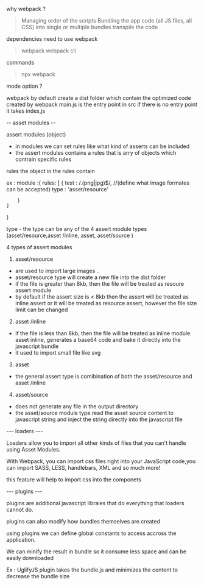 why webpack ?
> Managing order of the scripts 
> Bundling the app code (all JS files, all CSS) into single or multiple bundles
> transpile the code

dependencies need to use webpack
> webpack
> webpack cli


commands
> npx webpack

mode option ?

webpack by default create a dist folder which contain the optimized code created by webpack
main.js is the entry point in src
if there is no entry point it takes index,js


-- asset modules --

assert modules (object)
- in modules we can set rules like what kind of asserts can be included 
- the assert modules contains a rules that is arry of objects which contrain specific rules

rules 
the object in the rules contain 

ex :  module :{
    rules: [
        {
            test : /\.(png|jpg)$/, //(define what image formates can be accepted)
            type : 'asset/resource'

        }
    ]
}

type - the type can be any of the 4 assert module types  (asset/resource,asset /inline, asset, asset/source )



4 types of assert modules

1) asset/resource 
- are used to import large images .. 
- asset/resource type will create a new file into the dist folder
- if the file is greater than 8kb, then the file will be treated as resoure assert module
- by default if the assert size  is < 8kb then the assert will be treated as inline assert or it will be treated as resource assert, however the file size limit can be changed

2) asset /inline 
- if the file is less than 8kb, then the file will be treated as inline module.
asset inline, generates a base64 code and bake it directly into the javascript bundle
- it used to import small file like svg

3) asset
- the general assert type is comibination of both the asset/resource  and  asset /inline 

4) asset/source 
- does not generate any file in the output directory
- the asset/source module type read the asset source content to javascript string and inject the string directly into the javascript file


--- loaders ---

Loaders allow you to import all other kinds of files that you can't handle using Asset Modules.

With Webpack, you can import css files right into your JavaScript code,you can import SASS, LESS, handlebars, XML and so much more!

this feature will help to import css into the componets 


---  plugins ---

plugins are additional javascript libraies that do everything that loaders cannot do.

plugins can also modify how bundles themselves are created 

using plugins we can define global constants to access accross the application.

We can minify the result in bundle so it consume less space and can be easily downloaded 

Ex :
UglifyJS plugin takes the bundle.js and minimizes the content to decrease the bundle size 








